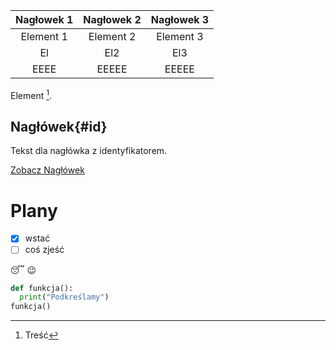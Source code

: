 |Nagłowek 1|Nagłowek 2| Nagłowek 3|
|:--------:|:--------:|:---------:|
|Element 1 | Element 2| Element 3 |
|El        | El2      | El3       |
|EEEE      | EEEEE    | EEEEE     |


Element [^1].
[^1]: Treść



## Nagłówek{#id}

Tekst dla nagłówka z identyfikatorem.

[Zobacz Nagłówek](#id)



# Plany
- [x] wstać
- [ ] coś zjeść

 :sleeping:
 :wink:


```python
def funkcja():
  print("Podkreślamy")
funkcja()
```


